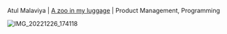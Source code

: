 Atul Malaviya | [A zoo in my luggage](https://www.penguin.co.uk/books/392/3920/a-zoo-in-my-luggage/9780241955826.html) | Product Management, Programming
 
![IMG_20221226_174118](https://user-images.githubusercontent.com/6857119/231309261-f7c726c7-4c33-484f-9c55-a3e619f6fada.jpg)
